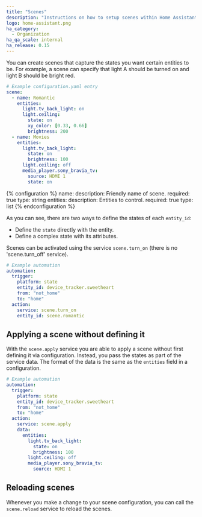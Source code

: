```yaml
---
title: "Scenes"
description: "Instructions on how to setup scenes within Home Assistant."
logo: home-assistant.png
ha_category:
  - Organization
ha_qa_scale: internal
ha_release: 0.15
---
```


You can create scenes that capture the states you want certain entities to be. For example, a scene can specify that light A should be turned on and light B should be bright red.

```yaml
# Example configuration.yaml entry
scene:
  - name: Romantic
    entities:
      light.tv_back_light: on
      light.ceiling:
        state: on
        xy_color: [0.33, 0.66]
        brightness: 200
  - name: Movies
    entities:
      light.tv_back_light:
        state: on
        brightness: 100
      light.ceiling: off
      media_player.sony_bravia_tv:
        source: HDMI 1
        state: on
```

{% configuration %}
name:
  description: Friendly name of scene.
  required: true
  type: string
entities:
  description: Entities to control.
  required: true
  type: list
{% endconfiguration %}

As you can see, there are two ways to define the states of each `entity_id`:

- Define the `state` directly with the entity.
- Define a complex state with its attributes.

Scenes can be activated using the service `scene.turn_on` (there is no 'scene.turn_off' service).

```yaml
# Example automation
automation:
  trigger:
    platform: state
    entity_id: device_tracker.sweetheart
    from: "not_home"
    to: "home"
  action:
    service: scene.turn_on
    entity_id: scene.romantic
```

## Applying a scene without defining it

With the `scene.apply` service you are able to apply a scene without first defining it via configuration. Instead, you pass the states as part of the service data. The format of the data is the same as the `entities` field in a configuration.

```yaml
# Example automation
automation:
  trigger:
    platform: state
    entity_id: device_tracker.sweetheart
    from: "not_home"
    to: "home"
  action:
    service: scene.apply
    data:
      entities:
        light.tv_back_light:
          state: on
          brightness: 100
        light.ceiling: off
        media_player.sony_bravia_tv:
          source: HDMI 1
```

## Reloading scenes

Whenever you make a change to your scene configuration, you can call the `scene.reload` service to reload the scenes.
